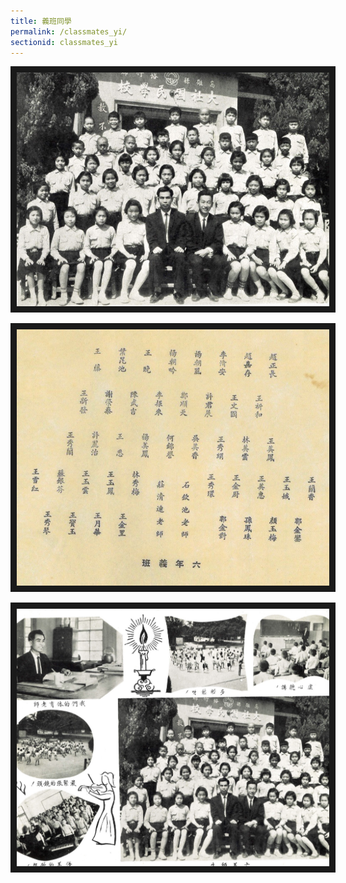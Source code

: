 ```yaml
---
title: 義班同學
permalink: /classmates_yi/
sectionid: classmates_yi
---
```


<img src="/img/classmates_yi_group.jpg"
     width="500"
     alt="義班同學合照" border="10" />
  
<img src="/img/classmates_yi_names.jpg"
     width="500"
     alt="義班同學列表" border="10" />

<img src="/img/classmates_yi_page.jpg"
     width="500"
     alt="義班同學紀念冊" border="10" />

